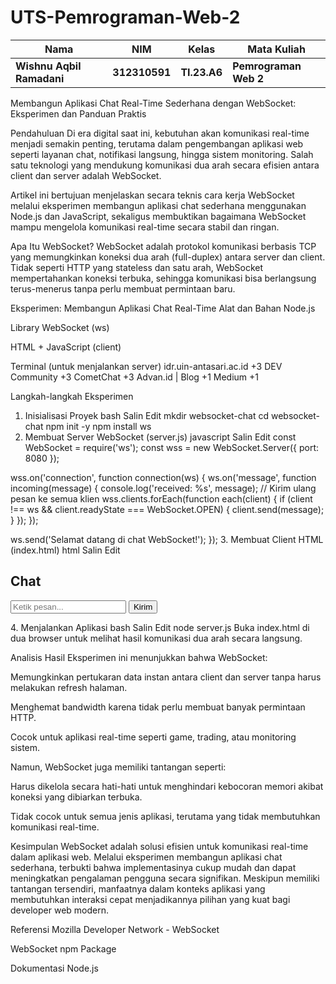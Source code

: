 # UTS-Pemrograman-Web-2
|Nama|NIM|Kelas|Mata Kuliah|
|----|---|-----|------|
|**Wishnu Aqbil Ramadani**|**312310591**|**TI.23.A6**|**Pemrograman Web 2**|

Membangun Aplikasi Chat Real-Time Sederhana dengan WebSocket: Eksperimen dan Panduan Praktis
<!-- Ganti dengan tautan gambar cover yang sesuai -->

Pendahuluan
Di era digital saat ini, kebutuhan akan komunikasi real-time menjadi semakin penting, terutama dalam pengembangan aplikasi web seperti layanan chat, notifikasi langsung, hingga sistem monitoring. Salah satu teknologi yang mendukung komunikasi dua arah secara efisien antara client dan server adalah WebSocket.

Artikel ini bertujuan menjelaskan secara teknis cara kerja WebSocket melalui eksperimen membangun aplikasi chat sederhana menggunakan Node.js dan JavaScript, sekaligus membuktikan bagaimana WebSocket mampu mengelola komunikasi real-time secara stabil dan ringan.

Apa Itu WebSocket?
WebSocket adalah protokol komunikasi berbasis TCP yang memungkinkan koneksi dua arah (full-duplex) antara server dan client. Tidak seperti HTTP yang stateless dan satu arah, WebSocket mempertahankan koneksi terbuka, sehingga komunikasi bisa berlangsung terus-menerus tanpa perlu membuat permintaan baru.

Eksperimen: Membangun Aplikasi Chat Real-Time
Alat dan Bahan
Node.js

Library WebSocket (ws)

HTML + JavaScript (client)

Terminal (untuk menjalankan server)
idr.uin-antasari.ac.id
+3
DEV Community
+3
CometChat
+3
Advan.id | Blog
+1
Medium
+1

Langkah-langkah Eksperimen
1. Inisialisasi Proyek
bash
Salin
Edit
mkdir websocket-chat
cd websocket-chat
npm init -y
npm install ws
2. Membuat Server WebSocket (server.js)
javascript
Salin
Edit
const WebSocket = require('ws');
const wss = new WebSocket.Server({ port: 8080 });

wss.on('connection', function connection(ws) {
  ws.on('message', function incoming(message) {
    console.log('received: %s', message);
    // Kirim ulang pesan ke semua klien
    wss.clients.forEach(function each(client) {
      if (client !== ws && client.readyState === WebSocket.OPEN) {
        client.send(message);
      }
    });
  });

  ws.send('Selamat datang di chat WebSocket!');
});
3. Membuat Client HTML (index.html)
html
Salin
Edit
<!DOCTYPE html>
<html>
<head><title>Chat WebSocket</title></head>
<body>
  <h2>Chat</h2>
  <input type="text" id="msg" placeholder="Ketik pesan..." />
  <button onclick="send()">Kirim</button>
  <ul id="chat"></ul>

  <script>
    const ws = new WebSocket('ws://localhost:8080');
    const chat = document.getElementById('chat');

    ws.onmessage = (event) => {
      const li = document.createElement('li');
      li.textContent = event.data;
      chat.appendChild(li);
    };

    function send() {
      const msg = document.getElementById('msg').value;
      ws.send(msg);
    }
  </script>
</body>
</html>
4. Menjalankan Aplikasi
bash
Salin
Edit
node server.js
Buka index.html di dua browser untuk melihat hasil komunikasi dua arah secara langsung.

Analisis Hasil
Eksperimen ini menunjukkan bahwa WebSocket:

Memungkinkan pertukaran data instan antara client dan server tanpa harus melakukan refresh halaman.

Menghemat bandwidth karena tidak perlu membuat banyak permintaan HTTP.

Cocok untuk aplikasi real-time seperti game, trading, atau monitoring sistem.

Namun, WebSocket juga memiliki tantangan seperti:

Harus dikelola secara hati-hati untuk menghindari kebocoran memori akibat koneksi yang dibiarkan terbuka.

Tidak cocok untuk semua jenis aplikasi, terutama yang tidak membutuhkan komunikasi real-time.

Kesimpulan
WebSocket adalah solusi efisien untuk komunikasi real-time dalam aplikasi web. Melalui eksperimen membangun aplikasi chat sederhana, terbukti bahwa implementasinya cukup mudah dan dapat meningkatkan pengalaman pengguna secara signifikan. Meskipun memiliki tantangan tersendiri, manfaatnya dalam konteks aplikasi yang membutuhkan interaksi cepat menjadikannya pilihan yang kuat bagi developer web modern.

Referensi
Mozilla Developer Network - WebSocket

WebSocket npm Package

Dokumentasi Node.js
